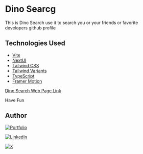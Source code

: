 # Dino Searcg

This is Dino Search use it to search you or your friends or favorite developers github profile

## Technologies Used

- [Vite](https://vitejs.dev/guide/)
- [NextUI](https://nextui.org)
- [Tailwind CSS](https://tailwindcss.com)
- [Tailwind Variants](https://tailwind-variants.org)
- [TypeScript](https://www.typescriptlang.org)
- [Framer Motion](https://www.framer.com/motion)

[Dino Search Web Page Link](https://dino-search.vercel.app/)

Have Fun

## Author

[![Portfolio](https://img.shields.io/badge/tzzjokerzzt-fff?style=for-the-badge&logo=dev.to&logoColor=white&labelColor=101010)](https://alex-buelvas.vercel.app/)

[![LinkedIn](https://img.shields.io/badge/alexis_buelvas-0077B5?style=for-the-badge&logo=linkedin&logoColor=white&labelColor=101010)](https://www.linkedin.com/in/alexis-buelvas)

[![X](https://img.shields.io/badge/TzzJokerzzT-1DA1F2?style=for-the-badge&logo=X&logoColor=white&labelColor=101010)](https://twitter.com/Alex_Buelvas92)
